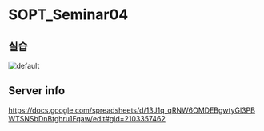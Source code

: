 # SOPT_Seminar04

## 실습
![default](https://user-images.githubusercontent.com/26498433/39398029-f16105ee-4b42-11e8-9b6d-65465d27ec2a.JPG)

## Server info
https://docs.google.com/spreadsheets/d/13J1q_qRNW6OMDEBgwtyGl3PBWTSNSbDnBtghru1Fqaw/edit#gid=2103357462
